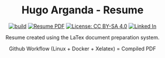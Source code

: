 
<div align="center">

# Hugo Arganda - Resume

[![build](https://github.com/argandas/resume/workflows/build/badge.svg)](https://github.com/argandas/resume/actions/workflows/main.yml)
[![Resume PDF](https://img.shields.io/badge/Download-PDF-red.svg)](https://github.com/argandas/resume/raw/main/pdf/Hugo_Arganda_Resume.pdf)
[![License: CC BY-SA 4.0](https://img.shields.io/badge/License-CC_BY--SA_4.0-lightgrey.svg)](https://creativecommons.org/licenses/by-sa/4.0/)
[![Linked In](https://img.shields.io/badge/LinkedIn-0077B5?logo=linkedin&logoColor=white)](https://www.linkedin.com/in/argandas/)

<p>Resume created using the LaTex document preparation system.</p>
<p>Github Workflow (Linux + Docker + Xelatex) = Compiled PDF</p>

</div >
